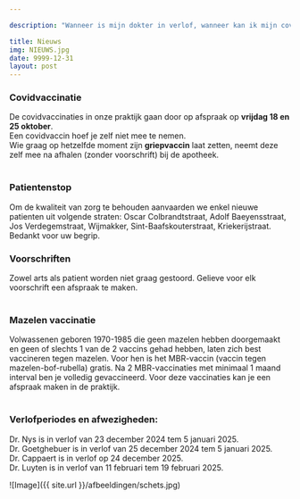 ```yaml
---

description: "Wanneer is mijn dokter in verlof, wanneer kan ik mijn covidvaccin laten zetten en ander nieuws.. "

title: Nieuws
img: NIEUWS.jpg
date: 9999-12-31
layout: post
---
```


### Covidvaccinatie
De covidvaccinaties in onze praktijk gaan door op afspraak op **vrijdag 18 en 25 oktober**. <br>
Een covidvaccin hoef je zelf niet mee te nemen. <br>
Wie graag op hetzelfde moment zijn **griepvaccin** laat zetten, neemt deze zelf mee na afhalen (zonder voorschrift) bij de apotheek. <br><br>

### Patientenstop
Om de kwaliteit van zorg te behouden aanvaarden we enkel nieuwe patienten uit volgende straten: Oscar Colbrandtstraat, Adolf Baeyensstraat, Jos Verdegemstraat, Wijmakker, Sint-Baafskouterstraat, Kriekerijstraat. Bedankt voor uw begrip.

### Voorschriften
Zowel arts als patient worden niet graag gestoord. Gelieve voor elk voorschrift een afspraak te maken.<br><br>

### Mazelen vaccinatie
Volwassenen geboren 1970-1985 die geen mazelen hebben doorgemaakt en geen of slechts 1 van de 2 vaccins gehad hebben, laten zich best vaccineren tegen mazelen. Voor hen is het MBR-vaccin (vaccin tegen mazelen-bof-rubella) gratis. Na 2 MBR-vaccinaties met minimaal 1 maand interval ben je volledig gevaccineerd. Voor deze vaccinaties kan je een afspraak maken in de praktijk.<br><br>

### Verlofperiodes en afwezigheden:
Dr. Nys is in verlof van 23 december 2024 tem 5 januari 2025. <br>
Dr. Goetghebuer is in verlof van 25 december 2024 tem 5 januari 2025. <br>
Dr. Cappaert is in verlof op 24 december 2025. <br>
Dr. Luyten is in verlof van 11 februari tem 19 februari 2025.





![Image]({{ site.url }}/afbeeldingen/schets.jpg)








